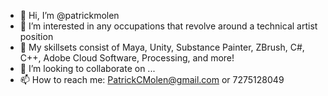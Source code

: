 - 👋 Hi, I’m @patrickmolen
- 👀 I’m interested in any occupations that revolve around a technical artist position
- 🌱 My skillsets consist of Maya, Unity, Substance Painter, ZBrush, C#, C++, Adobe Cloud Software, Processing, and more!
- 💞️ I’m looking to collaborate on ...
- 📫 How to reach me: PatrickCMolen@gmail.com or 7275128049

<!---
patrickmolen/patrickmolen is a ✨ special ✨ repository because its `README.md` (this file) appears on your GitHub profile.
You can click the Preview link to take a look at your changes.
--->
